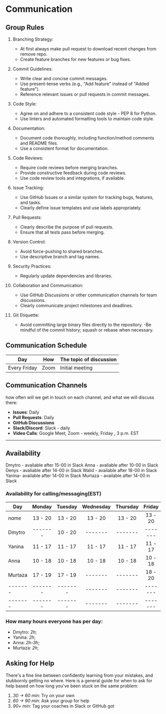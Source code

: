 <!--
    this template is for inspiration, feel free to change it however you like!

    Careful! be sure to protect your privacy when filling out this document
        everything you write here will be public
        so share only what you are comfortable sharing online
        you can share the rest in confidence with you group by another channel
-->

# Communication

## Group Rules

1. Branching Strategy:

   - At first always make pull request to download recent changes from remove repo.
   - Create feature branches for new features or bug fixes.

2. Commit Guidelines:

   - Write clear and concise commit messages.
   - Use present-tense verbs (e.g., "Add feature" instead of "Added feature").
   - Reference relevant issues or pull requests in commit messages.

3. Code Style:

   - Agree on and adhere to a consistent code style - PEP 8 for Python.
   - Use linters and automated formatting tools to maintain code style.

4. Documentation:

   - Document code thoroughly, including function/method comments and README files.
   - Use a consistent format for documentation.

5. Code Reviews:

   - Require code reviews before merging branches.
   - Provide constructive feedback during code reviews.
   - Use code review tools and integrations, if available.

6. Issue Tracking:

   - Use GitHub Issues or a similar system for tracking bugs, features, and tasks.
   - Clearly define issue templates and use labels appropriately.

7. Pull Requests:

   - Clearly describe the purpose of pull requests.
   - Ensure that all tests pass before merging.

8. Version Control:

   - Avoid force-pushing to shared branches.
   - Use descriptive branch and tag names.

9. Security Practices:

   - Regularly update dependencies and libraries.

10. Collaboration and Communication:

    - Use GitHub Discussions or other communication channels for team discussions.
    - Clearly communicate project milestones and deadlines.

11. Git Etiquette:

    - Avoid committing large binary files directly to the repository.
      -Be mindful of the commit history; squash or rebase when necessary.

## Communication Schedule

| Day          | How  | The topic of discussion |
| ------------ | ---- | ----------------------- |
| Every Friday | Zoom | Initial meeting         |

## Communication Channels

how often will we get in touch on each channel, and what we will discuss there:

- **Issues**: Daily
- **Pull Requests**: Daily
- **GitHub Discussions**
- **Slack/Discord**: Slack - daily
- **Video Calls**: Google Meet, Zoom - weekly, Friday , 3 p.m. EST

---

## Availability

Dmytro - avaliable after 15-00 in Slack
Anna - avaliable after 10-00 in Slack
Denys - avaliable after 14-00 in Slack
Walid - available after 18-00 in Slack
Yanina- available after 14-00 in Slack
Murtaza - available after 14-00 in Slack

### Availability for calling/messaging(EST)

| Day     | Monday  | Tuesday | Wednesday | Thursday | Friday  | Saturday | Sunday  |
| ------- | :-----: | :-----: | :-------: | :------: | :-----: | :------: | :-----: |
| _name_  | 13 - 20 | 13 - 20 |  13 - 20  | 13 - 20  | 13 - 20 | 13 - 20  | 13 - 20 |
| Dmytro  | ------- | 10 - 20 |  -------  | -------  | ------- | 15 - 22  | ------- |
| Yanina  | 11 - 17 | 11 - 17 |  11 - 17  | 11 - 17  | 11 - 17 | 10 - 17  | ------- |
| Anna    | 10 - 18 | 10 - 18 |  10 - 18  | 10 - 18  | 10 - 18 | -------  | ------- |
| Murtaza | 17 - 19 | 17 - 19 |  -------  | -------  | 18 - 20 | -------  | ------- |
| ------- | ------- | ------- |  -------  | -------  | ------- | -------  | ------- |
| ------- | ------- | ------- |  -------  | -------  | ------- | -------  | ------- |

### How many hours everyone has per day:

- Dmytro: _2h_;
- Yanina: _2h_;
- Anna: _2h-3h_;
- Murtaza: _2h_;

## Asking for Help

There's a fine line between confidently learning from your mistakes, and
stubbornly getting no where. Here is a general guide for when to ask for help
based on how long you've been stuck on the same problem:

1. _30 -> 60 min_: Try on your own
2. _60 -> 90 min_: Ask your group for help
3. _90+ min_: Tag your coaches in Slack or GitHub
got